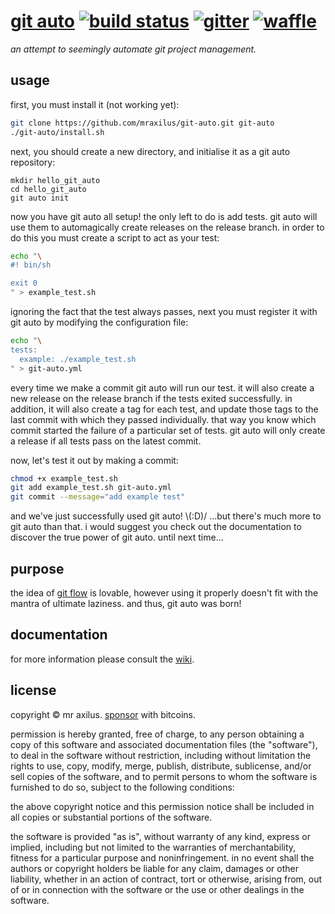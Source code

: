 [git auto][1] [![build status][2]][3] [![gitter][4]][5] [![waffle][6]][7]
=============
_an attempt to seemingly automate git project management._

usage
-----
first, 
  you must install it (not working yet):

```sh
git clone https://github.com/mraxilus/git-auto.git git-auto
./git-auto/install.sh
```

next,
  you should create a new directory,
  and initialise it as a git auto repository:

```
mkdir hello_git_auto
cd hello_git_auto
git auto init
```

now you have git auto all setup!
the only left to do is add tests. 
git auto will use them to automagically create releases on the release branch.
in order to do this you must create a script to act as your test:

```sh
echo "\
#! bin/sh

exit 0
" > example_test.sh
```

ignoring the fact that the test always passes,
next you must register it with git auto by modifying the configuration file:

```sh
echo "\
tests:
  example: ./example_test.sh
" > git-auto.yml
```

every time we make a commit git auto will run our test.
it will also create a new release on the release branch if the tests exited successfully.
in addition,
  it will also create a tag for each test,
  and update those tags to the last commit with which they passed individually.
that way you know which commit started the failure of a particular set of tests.
git auto will only create a release if all tests pass on the latest commit.

now,
  let's test it out by making a commit:

```sh
chmod +x example_test.sh
git add example_test.sh git-auto.yml
git commit --message="add example test"
```

and we've just successfully used git auto!
\\(:D)/ ...but there's much more to git auto than that.
i would suggest you check out the documentation to discover the true power of git auto.
until next time...

purpose
-------
the idea of [git flow][8] is lovable,
  however using it properly doesn't fit with the mantra of ultimate laziness.
and thus,
  git auto was born!

documentation
-------------
for more information please consult the [wiki][9].

license
-------
copyright © mr axilus.
<a class="coinbase-button" data-code="9284d437b1c11d75e69bc54b2761c2ef" data-button-style="custom_small" href="https://coinbase.com/checkouts/9284d437b1c11d75e69bc54b2761c2ef">sponsor</a> with bitcoins.

permission is hereby granted,
  free of charge,
  to any person obtaining a copy of this software and associated documentation files (the "software"),
  to deal in the software without restriction,
  including without limitation the rights to use,
  copy,
  modify,
  merge,
  publish,
  distribute,
  sublicense,
  and/or sell copies of the software,
  and to permit persons to whom the software is furnished to do so,
  subject to the following conditions:

the above copyright notice and this permission notice shall be included in all copies or substantial portions of the software.

the software is provided "as is",
  without warranty of any kind,
  express or implied,
  including but not limited to the warranties of merchantability,
  fitness for a particular purpose and noninfringement.
in no event shall the authors or copyright holders be liable for any claim,
  damages or other liability,
  whether in an action of contract,
  tort or otherwise,
  arising from,
  out of or in connection with the software or the use or other dealings in the software.

<!-- extrenal project page. -->
[1]: {{github.project.url}} "{{github.project.name}}"

<!-- travis, -->
[2]: https://secure.travis-ci.org/mraxilus/git-auto.png?branch=master
[3]: https://secure.travis-ci.org/mraxilus/git-auto

<!-- gitter. -->
[4]: http://badges.gitter.im/mraxilus/git-auto.png
[5]: https://gitter.im/mraxilus/git-auto

<!-- waffle. -->
[6]: https://badge.waffle.io/mraxilus/git-auto.png?label=ready&title=ready
[7]: https://waffle.io/mraxilus/git-auto

[8]: https://github.com/nvie/gitflow

<!-- wiki. -->
[9]: https://github.com/mraxilus/git-auto/wiki



